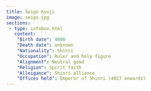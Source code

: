 ```yaml
---
title: Seigo Kyoji
image: seigo.jpg
sections:
 - type: infobox.html
   content:
    "Birth date": 4000
    "Death date": unknown
    "Nationality": Shinri
    "Occupation": Ruler and holy figure
    "Alignment": Neutral good
    "Religion": Spirit faith
    "Alleigance": Shinri alliance
    "Offices held": Emperor of Shinri (4027 onwards)
---
```


